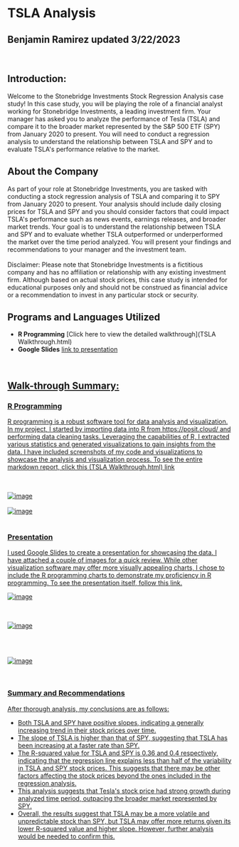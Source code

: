 <h1> TSLA Analysis </h1>
<h2> Benjamin Ramirez updated 3/22/2023</h2>
<br />
<h2>Introduction:</h2> 
Welcome to the Stonebridge Investments Stock Regression Analysis case study! In this case study, you will be playing the role of a financial analyst working for Stonebridge Investments, a leading investment firm. Your manager has asked you to analyze the performance of Tesla (TSLA) and compare it to the broader market represented by the S&P 500 ETF (SPY) from January 2020 to present. You will need to conduct a regression analysis to understand the relationship between TSLA and SPY and to evaluate TSLA's performance relative to the market.


<h2>About the Company</h2>
As part of your role at Stonebridge Investments, you are tasked with conducting a stock regression analysis of TSLA and comparing it to SPY from January 2020 to present. Your analysis should include daily closing prices for TSLA and SPY and you should consider factors that could impact TSLA's performance such as news events, earnings releases, and broader market trends. Your goal is to understand the relationship between TSLA and SPY and to evaluate whether TSLA outperformed or underperformed the market over the time period analyzed. You will present your findings and recommendations to your manager and the investment team.
<br /><br />
Disclaimer: Please note that Stonebridge Investments is a fictitious company and has no affiliation or relationship with any existing investment firm. Although based on actual stock prices, this case study is intended for educational purposes only and should not be construed as financial advice or a recommendation to invest in any particular stock or security. 
<br />

<h2>Programs and Languages Utilized</h2>

- <b>R Programming</b> [Click here to view the detailed walkthrough](TSLA Walkthrough.html)
- <b>Google Slides</b> <a href="https://docs.google.com/presentation/d/1bxI4LqNQNOwvKGtAQwgJTeu1j2jsg64hGSggVEnlWwQ/edit?usp=sharing">link to presentation 
<br />


<h2>Walk-through Summary:</h2>

 <h3>R Programming</h3>
R programming is a robust software tool for data analysis and visualization. In my project, I started by importing data into R from https://posit.cloud/ and performing data cleaning tasks. Leveraging the capabilities of R, I extracted various statistics and generated visualizations to gain insights from the data. I have included screenshots of my code and visualizations to showcase the analysis and visualization process. To see the entire markdown report, click this (TSLA Walkthrough.html) link

<br /><br />
 ![image](https://user-images.githubusercontent.com/129348678/231303470-f2508553-58e9-4b96-9a43-2b352c17e48c.png)
<br /><br />
 ![image](https://user-images.githubusercontent.com/129348678/231303599-c223d1bf-810f-43fd-b36f-cefd10ef5cdc.png)
<br /><br />

<h3>Presentation</h3>
I used Google Slides to create a presentation for showcasing the data. I have attached a couple of images for a quick review. While other visualization software may offer more visually appealing charts, I chose to include the R programming charts to demonstrate my proficiency in R programming. To see the presentation itself, follow this <a href="https://docs.google.com/presentation/d/1bxI4LqNQNOwvKGtAQwgJTeu1j2jsg64hGSggVEnlWwQ/edit?usp=sharing">link.
<br/>
 
![image](https://user-images.githubusercontent.com/129348678/231305273-0609a0cc-0497-4435-a17b-c4fc8bb9c1fd.png)
 
<br/><br/>
 ![image](https://user-images.githubusercontent.com/129348678/231304940-404891b7-551b-4648-9973-1faf3e534d1f.png)

 <br/><br/>
 
 ![image](https://user-images.githubusercontent.com/129348678/231305420-d423186b-5921-490f-b67e-e851ba609c9f.png)

 <br/>
<h3>Summary and Recommendations</h3>

 After thorough analysis, my conclusions are as follows:
<ul>

 <li>Both TSLA and SPY have positive slopes, indicating a generally increasing trend in their stock prices over time.</li>
<li>The slope of TSLA is higher than that of SPY, suggesting that TSLA has been increasing at a faster rate than SPY.
</li>
<li>The R-squared value for TSLA and SPY is 0.36 and 0.4 respectively, indicating that the regression line explains less than half of the variability in TSLA and SPY stock prices. This suggests that there may be other factors affecting the stock prices beyond the ones included in the regression analysis.
</li>
<li>This analysis suggests that Tesla's stock price had strong growth during analyzed time period, outpacing the broader market represented by SPY.</li>
<li>Overall, the results suggest that TSLA may be a more volatile and unpredictable stock than SPY, but TSLA may offer more returns given its lower R-squared value and higher slope. However, further analysis would be needed to confirm this.
</li>
